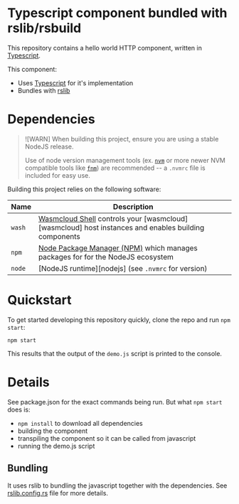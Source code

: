 # Typescript component bundled with rslib/rsbuild

This repository contains a hello world HTTP component, written in [Typescript][ts].

This component:

- Uses [Typescript][ts] for it's implementation
- Bundles with [rslib][rslib]

[ts]: https://www.typescriptlang.org/
[rslib]: https://lib.rsbuild.dev/

# Dependencies

> ![WARN]
> When building this project, ensure you are using a stable NodeJS release.
>
> Use of node version management tools (ex. [`nvm`](https://github.com/nvm-sh/nvm) or more newer NVM
> compatible tools like [`fnm`](https://github.com/Schniz/fnm)) are recommended -- a `.nvmrc` file is
> included for easy use.

Building this project relies on the following software:

| Name   | Description                                                                                                 |
|--------|-------------------------------------------------------------------------------------------------------------|
| `wash` | [Wasmcloud Shell][wash] controls your [wasmcloud][wasmcloud] host instances and enables building components |
| `npm`  | [Node Package Manager (NPM)][npm] which manages packages for for the NodeJS ecosystem                       |
| `node` | [NodeJS runtime][nodejs] (see `.nvmrc` for version)                                                         |

[wash]: https://github.com/wasmCloud/wasmCloud/tree/main/crates/wash-cli
[node]: https://nodejs.org
[npm]: https://github.com/npm/cli

# Quickstart

To get started developing this repository quickly, clone the repo and run `npm start`:

```console
npm start
```

This results that the output of the `demo.js` script is printed to the console.

# Details

See package.json for the exact commands being run. But what `npm start` does is:
- `npm install` to download all dependencies
- building the component
- transpiling the component so it can be called from javascript
- running the demo.js script

## Bundling

It uses rslib to bundling the javascript together with the dependencies. See [rslib.config.rs](./rslib.config.rs) file for more details.
